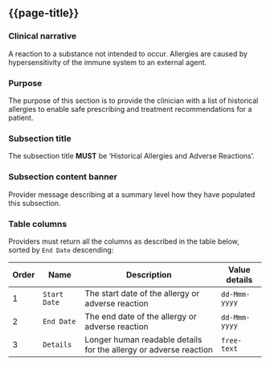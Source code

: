 ## {{page-title}}

### Clinical narrative

A reaction to a substance not intended to occur. Allergies are caused by hypersensitivity of the immune system to an external agent.

### Purpose

The purpose of this section is to provide the clinician with a list of historical allergies to enable safe prescribing and treatment recommendations for a patient.

### Subsection title

The subsection title **MUST** be ‘Historical Allergies and Adverse Reactions’.

### Subsection content banner

Provider message describing at a summary level how they have populated this subsection.

### Table columns

Providers must return all the columns as described in the table below, sorted by `End Date` descending:

| Order | Name | Description | Value details |
| --- | --- | --- | --- |
| 1   | `Start Date` | The start date of the allergy or adverse reaction | `dd-Mmm-yyyy` |
| 2   | `End Date` | The end date of the allergy or adverse reaction | `dd-Mmm-yyyy` |
| 3   | `Details` | Longer human readable details for the allergy or adverse reaction | `free-text` |